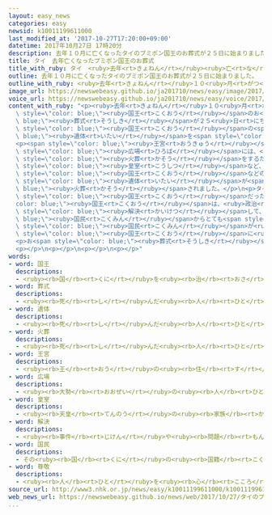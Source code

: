 ```yaml
---
layout: easy_news
categories: easy
newsid: k10011199611000
last_modified_at: '2017-10-27T17:20:00+09:00'
datetime: 2017年10月27日 17時20分
description: 去年１０月に亡くなったタイのプミポン国王のお葬式が２５日に始まりました。
title: タイ　去年亡くなったプミポン国王のお葬式
title_with_ruby: タイ　<ruby>去年<rt>きょねん</rt></ruby><ruby>亡<rt>な</rt></ruby>くなったプミポン<ruby>国王<rt>こくおう</rt></ruby>のお<ruby>葬式<rt>そうしき</rt></ruby>
outline: 去年１０月に亡くなったタイのプミポン国王のお葬式が２５日に始まりました。
outline_with_ruby: <ruby>去年<rt>きょねん</rt></ruby>１０<ruby>月<rt>がつ</rt></ruby>に<ruby>亡<rt>な</rt></ruby>くなったタイのプミポン<ruby>国王<rt>こくおう</rt></ruby>のお<ruby>葬式<rt>そうしき</rt></ruby>が２５<ruby>日<rt>にち</rt></ruby>に<ruby>始<rt>はじ</rt></ruby>まりました。
image_url: https://newswebeasy.github.io/ja201710/news/easy/image/2017/10/27/k10011199611000.jpg
voice_url: https://newswebeasy.github.io/ja201710/news/easy/voice/2017/10/27/k10011199611000.mp3
content_with_ruby: "<p><ruby>去年<rt>きょねん</rt></ruby>１０<ruby>月<rt>がつ</rt></ruby>に<ruby>亡<rt>な</rt></ruby>くなったタイのプミポン<span\
  \ style=\"color: blue;\"><ruby>国王<rt>こくおう</rt></ruby></span>のお<span style=\"color:\
  \ blue;\"><ruby>葬式<rt>そうしき</rt></ruby></span>が２５<ruby>日<rt>にち</rt></ruby>に<ruby>始<rt>はじ</rt></ruby>まりました。２６<ruby>日<rt>にち</rt></ruby>の<ruby>夜<rt>よる</rt></ruby>、プミポン<span\
  \ style=\"color: blue;\"><ruby>国王<rt>こくおう</rt></ruby></span>の<span style=\"color:\
  \ blue;\"><ruby>遺体<rt>いたい</rt></ruby></span>を<span style=\"color: blue;\"><ruby>火葬<rt>かそう</rt></ruby></span>する<ruby>式<rt>しき</rt></ruby>がありました。</p>\n\
  <p><span style=\"color: blue;\"><ruby>王宮<rt>おうきゅう</rt></ruby></span>の<ruby>前<rt>まえ</rt></ruby>の<span\
  \ style=\"color: blue;\"><ruby>広場<rt>ひろば</rt></ruby></span>には、<ruby>高<rt>たか</rt></ruby>さが５０ｍ<ruby>以上<rt>いじょう</rt></ruby>の<span\
  \ style=\"color: blue;\"><ruby>火葬<rt>かそう</rt></ruby></span>をするための<ruby>建物<rt>たてもの</rt></ruby>が９か<ruby>月<rt>げつ</rt></ruby>かけて<ruby>建<rt>た</rt></ruby>てられました。<ruby>日本<rt>にっぽん</rt></ruby>の<span\
  \ style=\"color: blue;\"><ruby>皇室<rt>こうしつ</rt></ruby></span>など、４０<ruby>以上<rt>いじょう</rt></ruby>の<ruby>国<rt>くに</rt></ruby>の<ruby>人<rt>ひと</rt></ruby>が<ruby>式<rt>しき</rt></ruby>に<ruby>出席<rt>しゅっせき</rt></ruby>しました。<ruby>午後<rt>ごご</rt></ruby>１０<ruby>時<rt>じ</rt></ruby>ごろ、<ruby>息子<rt>むすこ</rt></ruby>のワチラロンコン<span\
  \ style=\"color: blue;\"><ruby>国王<rt>こくおう</rt></ruby></span>などの<ruby>前<rt>まえ</rt></ruby>で<span\
  \ style=\"color: blue;\"><ruby>遺体<rt>いたい</rt></ruby></span>が<span style=\"color:\
  \ blue;\"><ruby>火葬<rt>かそう</rt></ruby></span>されました。</p>\n<p>タイで７０<ruby>年<rt>ねん</rt></ruby>の<ruby>間<rt>あいだ</rt></ruby><span\
  \ style=\"color: blue;\"><ruby>国王<rt>こくおう</rt></ruby></span>だったプミポン<span style=\"\
  color: blue;\"><ruby>国王<rt>こくおう</rt></ruby></span>は、<ruby>政治<rt>せいじ</rt></ruby>の<ruby>問題<rt>もんだい</rt></ruby>などを<ruby>何<rt>なん</rt></ruby><ruby>度<rt>ど</rt></ruby>も<span\
  \ style=\"color: blue;\"><ruby>解決<rt>かいけつ</rt></ruby></span>して、<span style=\"color:\
  \ blue;\"><ruby>国民<rt>こくみん</rt></ruby></span>からとても<span style=\"color: blue;\"><ruby>尊敬<rt>そんけい</rt></ruby></span>されていました。<ruby>式<rt>しき</rt></ruby>を<ruby>行<rt>おこな</rt></ruby>う<ruby>建物<rt>たてもの</rt></ruby>の<ruby>周<rt>まわ</rt></ruby>りには、１５<ruby>万<rt>まん</rt></ruby><ruby>人<rt>にん</rt></ruby><ruby>以上<rt>いじょう</rt></ruby>の<span\
  \ style=\"color: blue;\"><ruby>国民<rt>こくみん</rt></ruby></span>が<ruby>集<rt>あつ</rt></ruby>まりました。<ruby>夜<rt>よる</rt></ruby>になっても<ruby>大勢<rt>おおぜい</rt></ruby>の<ruby>人<rt>ひと</rt></ruby>が<span\
  \ style=\"color: blue;\"><ruby>国王<rt>こくおう</rt></ruby></span>に<ruby>最後<rt>さいご</rt></ruby>のあいさつをしていました。</p>\n\
  <p>お<span style=\"color: blue;\"><ruby>葬式<rt>そうしき</rt></ruby></span>は、<ruby>今月<rt>こんげつ</rt></ruby>２９<ruby>日<rt>にち</rt></ruby>まで<ruby>続<rt>つづ</rt></ruby>きます。</p>\n\
  <p></p>\n<p></p>\n<p></p>\n<p></p>"
words:
- word: 国王
  descriptions:
  - <ruby><rb>国</rb><rt>くに</rt></ruby>を<ruby><rb>治</rb><rt>おさ</rt></ruby>める<ruby><rb>王</rb><rt>おう</rt></ruby>。
- word: 葬式
  descriptions:
  - <ruby><rb>死</rb><rt>し</rt></ruby>んだ<ruby><rb>人</rb><rt>ひと</rt></ruby>を、とむらう<ruby><rb>儀式</rb><rt>ぎしき</rt></ruby>。とむらい。<ruby><rb>葬儀</rb><rt>そうぎ</rt></ruby>。
- word: 遺体
  descriptions:
  - <ruby><rb>死</rb><rt>し</rt></ruby>んだ<ruby><rb>人</rb><rt>ひと</rt></ruby>の<ruby><rb>体</rb><rt>からだ</rt></ruby>。
- word: 火葬
  descriptions:
  - <ruby><rb>死</rb><rt>し</rt></ruby>んだ<ruby><rb>人</rb><rt>ひと</rt></ruby>を<ruby><rb>焼</rb><rt>や</rt></ruby>いて、お<ruby><rb>骨</rb><rt>こつ</rt></ruby>にすること。
- word: 王宮
  descriptions:
  - <ruby><rb>王</rb><rt>おう</rt></ruby>の<ruby><rb>住</rb><rt>す</rt></ruby>むごてん。
- word: 広場
  descriptions:
  - <ruby><rb>大勢</rb><rt>おおぜい</rt></ruby>の<ruby><rb>人</rb><rt>ひと</rt></ruby>が<ruby><rb>集</rb><rt>あつ</rt></ruby>まれる、<ruby><rb>広</rb><rt>ひろ</rt></ruby>い<ruby><rb>場所</rb><rt>ばしょ</rt></ruby>。
- word: 皇室
  descriptions:
  - <ruby><rb>天皇</rb><rt>てんのう</rt></ruby>の<ruby><rb>家族</rb><rt>かぞく</rt></ruby>。
- word: 解決
  descriptions:
  - <ruby><rb>事件</rb><rt>じけん</rt></ruby>や<ruby><rb>問題</rb><rt>もんだい</rt></ruby>がうまくかたづくこと。
- word: 国民
  descriptions:
  - その<ruby><rb>国</rb><rt>くに</rt></ruby>の<ruby><rb>国籍</rb><rt>こくせき</rt></ruby>を<ruby><rb>持</rb><rt>も</rt></ruby>つ<ruby><rb>人々</rb><rt>ひとびと</rt></ruby>。
- word: 尊敬
  descriptions:
  - <ruby><rb>人</rb><rt>ひと</rt></ruby>を<ruby><rb>心</rb><rt>こころ</rt></ruby>からえらいと<ruby><rb>思</rb><rt>おも</rt></ruby>うこと。
source_url: http://www3.nhk.or.jp/news/easy/k10011199611000/k10011199611000.html
web_news_url: https://newswebeasy.github.io/news/web/2017/10/27/タイのプミポン前国王-火葬の儀式-大勢の市民が最後の別れ
...
```

